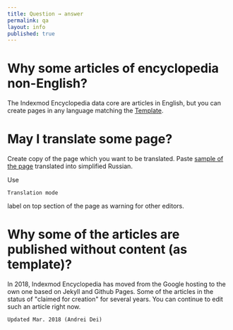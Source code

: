 ```yaml
---
title: Question → answer
permalink: qa
layout: info
published: true
---
```

# Why some articles of encyclopedia non-English?

The Indexmod Encyclopedia data core are articles in English, but you can create pages in any language matching the [Template](https://indexmod.github.io/encyclopedia/template).

# May I translate some page?

Create copy of the page which you want to be translated. Paste [sample of the page](internet-yami-ichi) translated into simplified Russian. 

Use 

`Translation mode` 

label on top section of the page as warning for other editors.

# Why some of the articles are published without content (as template)?

In 2018, Indexmod Encyclopedia has moved from the Google hosting to the own one based on Jekyll and Github Pages. Some of the articles in the status of "claimed for creation" for several years. You can continue to edit such an article right now. 

`Updated Mar. 2018 (Andrei Dei)`
